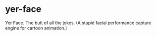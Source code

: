 # yer-face
Yer Face. The butt of all the jokes. (A stupid facial performance capture engine for cartoon animation.)
